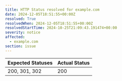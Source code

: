 ```yaml
---
title: HTTP Status resolved for example.com
date: 2024-12-05T18:51:55+00:00Z
resolved: True
resolvedWhen: 2024-12-05T18:51:55+00:00Z
resolvedStartTime: 2024-10-25T21:09:43.191474+00:00
severity: notice
affected:
  - example.com
section: issue
---
```


| Expected Statuses | Actual Status  |
|-------------------|----------------|
| 200, 301, 302 | 200 |
